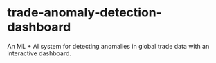 # trade-anomaly-detection-dashboard
An ML + AI system for detecting anomalies in global trade data with an interactive dashboard.
